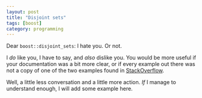 ```yaml
---
layout: post
title: "Disjoint sets"
tags: [boost]
category: programming
---
```


Dear `boost::disjoint_sets`: I hate you. Or not.

I *do* like you, I have to say, and *also* dislike you. You would be more
useful if your documentation was a bit more clear, or if every example out there
was not a copy of one of the two examples found in
[StackOverflow](http://stackoverflow.com/questions/4134703/understanding-boostdisjoint-sets).

Well, a little less conversation and a little more action. *If* I manage to
understand enough, I will add some example here.

